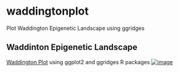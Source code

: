 # waddingtonplot
Plot Waddington Epigenetic Landscape using ggridges
## Waddinton Epigenetic Landscape 
[Waddington Plot](https://github.com/zzwch/waddingtonplot) using ggplot2 and ggridges R packages
[![image](https://raw.githubusercontent.com/lizc07/myScripts/master/images/waddington.toy.png)](/waddingtonPlot.R)
